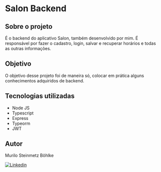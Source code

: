 # Salon Backend

## Sobre o projeto

É o backend do aplicativo Salon, também desenvolvido por mim. É responsável por fazer o cadastro, login, salvar e recuperar horários e todas as outras informações.

## Objetivo

O objetivo desse projeto foi de maneira só, colocar em prática alguns conhecimentos adquiridos de backend.

## Tecnologias utilizadas

- Node JS
- Typescript
- Express
- Typeorm
- JWT

## Autor

Murilo Steinmetz Böhlke

[![Linkedin](https://img.shields.io/badge/-LinkedIn-blue?style=for-the-badge&logo=Linkedin&logoColor=white)](https://www.linkedin.com/in/murilobohlke/)
